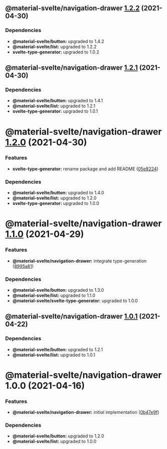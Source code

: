 ## @material-svelte/navigation-drawer [1.2.2](https://github.com/material-svelte/material-svelte/compare/@material-svelte/navigation-drawer@1.2.1...@material-svelte/navigation-drawer@1.2.2) (2021-04-30)





### Dependencies

* **@material-svelte/button:** upgraded to 1.4.2
* **@material-svelte/list:** upgraded to 1.2.2
* **svelte-type-generator:** upgraded to 1.0.2

## @material-svelte/navigation-drawer [1.2.1](https://github.com/material-svelte/material-svelte/compare/@material-svelte/navigation-drawer@1.2.0...@material-svelte/navigation-drawer@1.2.1) (2021-04-30)





### Dependencies

* **@material-svelte/button:** upgraded to 1.4.1
* **@material-svelte/list:** upgraded to 1.2.1
* **svelte-type-generator:** upgraded to 1.0.1

# @material-svelte/navigation-drawer [1.2.0](https://github.com/material-svelte/material-svelte/compare/@material-svelte/navigation-drawer@1.1.0...@material-svelte/navigation-drawer@1.2.0) (2021-04-30)


### Features

* **svelte-type-generator:** rename package and add README ([05e8224](https://github.com/material-svelte/material-svelte/commit/05e8224fa6b1d6ec93c6b82ccf1bf0af3f2dc042))





### Dependencies

* **@material-svelte/button:** upgraded to 1.4.0
* **@material-svelte/list:** upgraded to 1.2.0
* **svelte-type-generator:** upgraded to 1.0.0

# @material-svelte/navigation-drawer [1.1.0](https://github.com/material-svelte/material-svelte/compare/@material-svelte/navigation-drawer@1.0.1...@material-svelte/navigation-drawer@1.1.0) (2021-04-29)


### Features

* **@material-svelte/navigation-drawer:** integrate type-generation ([8995a81](https://github.com/material-svelte/material-svelte/commit/8995a819a0ec4114fae9d3e496a6358ca1d38878))





### Dependencies

* **@material-svelte/button:** upgraded to 1.3.0
* **@material-svelte/list:** upgraded to 1.1.0
* **@material-svelte/svelte-type-generator:** upgraded to 1.0.0

## @material-svelte/navigation-drawer [1.0.1](https://github.com/material-svelte/material-svelte/compare/@material-svelte/navigation-drawer@1.0.0...@material-svelte/navigation-drawer@1.0.1) (2021-04-22)





### Dependencies

* **@material-svelte/button:** upgraded to 1.2.1
* **@material-svelte/list:** upgraded to 1.0.1

# @material-svelte/navigation-drawer 1.0.0 (2021-04-16)


### Features

* **@material-svelte/navigation-drawer:** initial implementation ([0b47e9f](https://github.com/material-svelte/material-svelte/commit/0b47e9f7c26f999ad53ca0e814e9fa8947b56a9c))





### Dependencies

* **@material-svelte/button:** upgraded to 1.2.0
* **@material-svelte/list:** upgraded to 1.0.0
